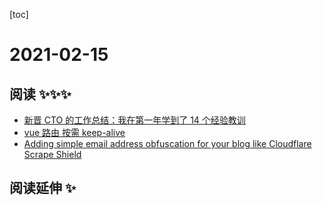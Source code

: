 
[toc]

# 2021-02-15

## 阅读 ✨✨✨

* [新晋 CTO 的工作总结：我在第一年学到了 14 个经验教训](https://mp.weixin.qq.com/s/mHs1bzZWTm1pm1hmEGsrxA)
* [vue 路由 按需 keep-alive](https://juejin.cn/post/6844903846901186574)
* [Adding simple email address obfuscation for your blog like Cloudflare Scrape Shield](https://andrewlock.net/simple-obfuscation-of-email-addresses-using-javascript/)

## 阅读延伸 ✨

